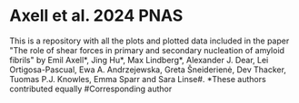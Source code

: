# Axell et al. 2024 PNAS
This is a repository with all the plots and plotted data included in the paper "The role of shear forces in primary and secondary nucleation of amyloid fibrils" by Emil Axell*, Jing Hu*, Max Lindberg*, Alexander J. Dear, Lei Ortigosa-Pascual, Ewa A. Andrzejewska, Greta Šneiderienė, Dev Thacker, Tuomas P.J. Knowles, Emma Sparr and Sara Linse#.
*These authors contributed equally
#Corresponding author
